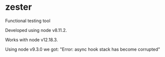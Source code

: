 # zester
Functional testing tool

Developed using node v8.11.2.

Works with node v12.18.3.

Using node v9.3.0 we got:
	"Error: async hook stack has become corrupted"

